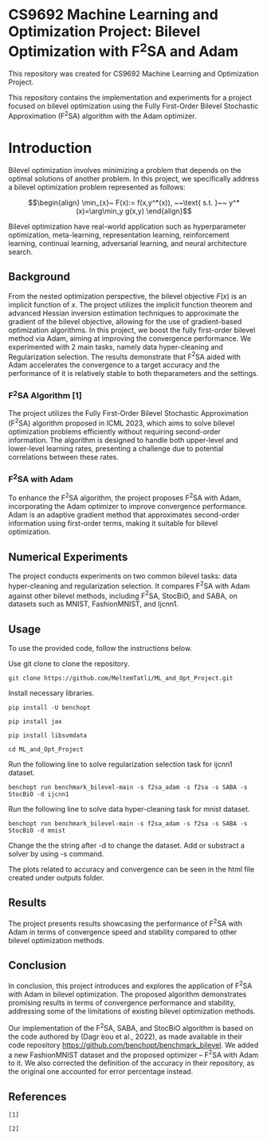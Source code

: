 # CS9692 Machine Learning and Optimization Project: Bilevel Optimization with F$`^2`$SA and Adam

This repository was created for CS9692 Machine Learning and Optimization Project. 

This repository contains the implementation and experiments for a project focused on bilevel optimization using the Fully First-Order Bilevel Stochastic Approximation (F$`^2`$SA) algorithm with the Adam optimizer.

# Introduction
Bilevel optimization involves minimizing a problem that depends on the optimal solutions of another problem. In this project, we specifically address a bilevel optimization problem represented as follows:

```math
\begin{align}
\min_{x}~ F(x):= f(x,y^*(x)), ~~\text{ s.t. }~~ y^*(x)=\arg\min_y g(x,y)
\end{align}
```

Bilevel optimization have real-world application such as hyperparameter optimization, meta-learning, representation learning, reinforcement learning, continual learning, adversarial learning, and neural architecture search.
## Background
From the nested optimization perspective, the bilevel objective $`F(x)`$ is an implicit function of $`x`$. The project utilizes the implicit function theorem and advanced Hessian inversion estimation techniques to approximate the gradient of the bilevel objective, allowing for the use of gradient-based optimization algorithms.
In this project, we boost the fully first-order bilevel method via Adam, aiming at improving the convergence performance. We experimented with 2 main tasks, namely data hyper-cleaning and Regularization selection. The results demonstrate that F$`^2`$SA aided with Adam accelerates the convergence to a target accuracy and the performance of it is relatively stable to both theparameters and the settings.

### F$`^2`$SA Algorithm [1]
The project utilizes the Fully First-Order Bilevel Stochastic Approximation (F$`^2`$SA) algorithm proposed in ICML 2023, which aims to solve bilevel optimization problems efficiently without requiring second-order information. The algorithm is designed to handle both upper-level and lower-level learning rates, presenting a challenge due to potential correlations between these rates.
### F$`^2`$SA with Adam
To enhance the F$`^2`$SA algorithm, the project proposes F$`^2`$SA with Adam, incorporating the Adam optimizer to improve convergence performance. Adam is an adaptive gradient method that approximates second-order information using first-order terms, making it suitable for bilevel optimization.

## Numerical Experiments
The project conducts experiments on two common bilevel tasks: data hyper-cleaning and regularization selection. It compares F$`^2`$SA with Adam against other bilevel methods, including F$`^2`$SA, StocBiO, and SABA, on datasets such as MNIST, FashionMNIST, and Ijcnn1.
## Usage
To use the provided code, follow the instructions below.

Use git clone to clone the repository.
```
git clone https://github.com/MeltemTatli/ML_and_Opt_Project.git
```

Install necessary libraries.
```
pip install -U benchopt

pip install jax

pip install libsvmdata
```

```
cd ML_and_Opt_Project
```

Run the following line to solve regularization selection task for ijcnn1 dataset.
```
benchopt run benchmark_bilevel-main -s f2sa_adam -s f2sa -s SABA -s StocBiO -d ijcnn1
```

Run the following line to solve data hyper-cleaning task for mnist dataset.
```
benchopt run benchmark_bilevel-main -s f2sa_adam -s f2sa -s SABA -s StocBiO -d mnist
```

Change the the string after -d to change the dataset. Add or substract a solver by using -s command.

The plots related to accuracy and convergence can be seen in the html file created under outputs folder.

## Results
The project presents results showcasing the performance of F$`^2`$SA with Adam in terms of convergence speed and stability compared to other bilevel optimization methods.
## Conclusion
In conclusion, this project introduces and explores the application of F$`^2`$SA with Adam in bilevel optimization. The proposed algorithm demonstrates promising results in terms of convergence performance and stability, addressing some of the limitations of existing bilevel optimization methods.


Our implementation of the F$`^2`$SA, SABA, and StocBiO algorithm is based on the code authored by (Dagr ́eou et al., 2022), as made available in their code repository https://github.com/benchopt/benchmark_bilevel. We added a new FashionMNIST dataset and the proposed optimizer – F$`^2`$SA with Adam to it. We also corrected the definition of the accuracy in their repository, as the original one accounted for error percentage instead.


References 
----------
```
[1]

[2]
```
